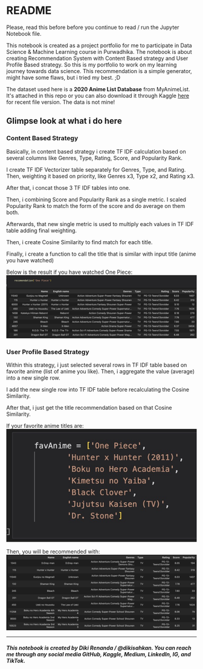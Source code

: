 # **README**
Please, read this before before you continue to read / run the Jupyter Notebook file.

This notebook is created as a project portfolio for me to participate in Data Science & Machine Learning course in Purwadhika. The notebook is about creating Recommendation System with Content Based strategy and User Profile Based strategy. So this is my portfolio to work on my learning journey towards data science. This recommendation is a simple generator, might have some flaws, but i tried my best. ;D

The dataset used here is a **2020 Anime List Database** from MyAnimeList. It's attached in this repo or you can also download it through Kaggle [here](https://www.kaggle.com/datasets/hernan4444/anime-recommendation-database-2020) for recent file version. The data is not mine!

## **Glimpse look at what i do here**
### **Content Based Strategy**
Basically, in content based strategy i create TF IDF calculation based on several columns like Genres, Type, Rating, Score, and Popularity Rank.

I create TF IDF Vectorizer table separately for Genres, Type, and Rating. Then, weighting it based on priority, like Genres x3, Type x2, and Rating x3.

After that, i concat those 3 TF IDF tables into one.

Then, i combining Score and Popularity Rank as a single metric. I scaled Popularity Rank to match the form of the score and do average on them both.

Afterwards, that new single metric is used to multiply each values in TF IDF table adding final weighting.

Then, i create Cosine Similarity to find match for each title.

Finally, i create a function to call the title that is similar with input title (anime you have watched)

Below is the result if you have watched One Piece:  
![cbs](screenshot/cbs.jpg)

### **User Profile Based Strategy**
Within this strategy, i just selected several rows in TF IDF table based on favorite anime (list of anime you like). Then, i aggregate the value (average) into a new single row.

I add the new single row into TF IDF table before recalculating the Cosine Similarity.

After that, i just get the title recommendation based on that Cosine Similarity.

If your favorite anime titles are:  
![upbs1](screenshot/upbs1.jpg)

Then, you will be recommended with:  
![upbs2](screenshot/upbs2.jpg)

---
###### **This notebook is created by Diki Renanda / @dikisahkan. You can reach me through any social media GitHub, Kaggle, Medium, LinkedIn, IG, and TikTok.**
